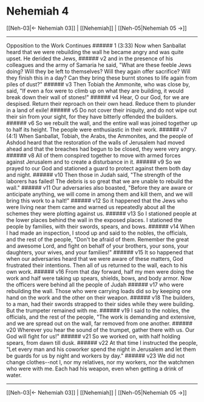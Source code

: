 # Nehemiah 4

[[Neh-03|← Nehemiah 03]] | [[Nehemiah]] | [[Neh-05|Nehemiah 05 →]]
***

Opposition to the Work Continues ###### 1 (3:33) Now when Sanballat heard that we were rebuilding the wall he became angry and was quite upset. He derided the Jews, ###### v2 and in the presence of his colleagues and the army of Samaria he said, "What are these feeble Jews doing? Will they be left to themselves? Will they again offer sacrifice? Will they finish this in a day? Can they bring these burnt stones to life again from piles of dust?" ###### v3 Then Tobiah the Ammonite, who was close by, said, "If even a fox were to climb up on what they are building, it would break down their wall of stones!" ###### v4 Hear, O our God, for we are despised. Return their reproach on their own head. Reduce them to plunder in a land of exile! ###### v5 Do not cover their iniquity, and do not wipe out their sin from your sight, for they have bitterly offended the builders. ###### v6 So we rebuilt the wall, and the entire wall was joined together up to half its height. The people were enthusiastic in their work. ###### v7 (4:1) When Sanballat, Tobiah, the Arabs, the Ammonites, and the people of Ashdod heard that the restoration of the walls of Jerusalem had moved ahead and that the breaches had begun to be closed, they were very angry. ###### v8 All of them conspired together to move with armed forces against Jerusalem and to create a disturbance in it. ###### v9 So we prayed to our God and stationed a guard to protect against them both day and night. ###### v10 Then those in Judah said, "The strength of the laborers has failed! The debris is so great that we are unable to rebuild the wall." ###### v11 Our adversaries also boasted, "Before they are aware or anticipate anything, we will come in among them and kill them, and we will bring this work to a halt!" ###### v12 So it happened that the Jews who were living near them came and warned us repeatedly about all the schemes they were plotting against us. ###### v13 So I stationed people at the lower places behind the wall in the exposed places. I stationed the people by families, with their swords, spears, and bows. ###### v14 When I had made an inspection, I stood up and said to the nobles, the officials, and the rest of the people, "Don't be afraid of them. Remember the great and awesome Lord, and fight on behalf of your brothers, your sons, your daughters, your wives, and your families!" ###### v15 It so happened that when our adversaries heard that we were aware of these matters, God frustrated their intentions. Then all of us returned to the wall, each to his own work. ###### v16 From that day forward, half my men were doing the work and half were taking up spears, shields, bows, and body armor. Now the officers were behind all the people of Judah ###### v17 who were rebuilding the wall. Those who were carrying loads did so by keeping one hand on the work and the other on their weapon. ###### v18 The builders, to a man, had their swords strapped to their sides while they were building. But the trumpeter remained with me. ###### v19 I said to the nobles, the officials, and the rest of the people, "The work is demanding and extensive, and we are spread out on the wall, far removed from one another. ###### v20 Wherever you hear the sound of the trumpet, gather there with us. Our God will fight for us!" ###### v21 So we worked on, with half holding spears, from dawn till dusk. ###### v22 At that time I instructed the people, "Let every man and his coworker spend the night in Jerusalem and let them be guards for us by night and workers by day." ###### v23 We did not change clothes--not I, nor my relatives, nor my workers, nor the watchmen who were with me. Each had his weapon, even when getting a drink of water.

***
[[Neh-03|← Nehemiah 03]] | [[Nehemiah]] | [[Neh-05|Nehemiah 05 →]]
